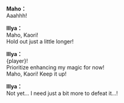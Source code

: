 # 

  
**Maho：**  
Aaahhh!  
  
**Illya：**  
Maho, Kaori!  
Hold out just a little longer!  
  
**Illya：**  
{player}!  
Prioritize enhancing my magic for now!  
Maho, Kaori! Keep it up!  
  
**Illya：**  
Not yet... I need just a bit more to defeat it...!  
